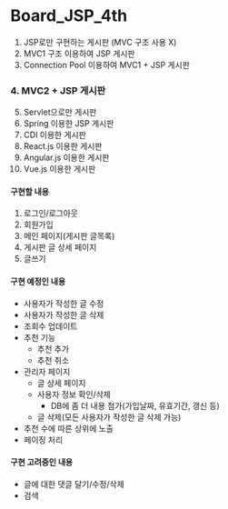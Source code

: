 # Board_JSP_4th
1. JSP로만 구현하는 게시판 (MVC 구조 사용 X)
2. MVC1 구조 이용하여 JSP 게시판
3. Connection Pool 이용하여 MVC1 + JSP 게시판
### 4. MVC2 + JSP 게시판
5. Servlet으로만 게시판
6. Spring 이용한 JSP 게시판
7. CDI 이용한 게시판
8. React.js 이용한 게시판
9. Angular.js 이용한 게시판
10. Vue.js 이용한 게시판


#### 구현할 내용
1. 로그인/로그아웃
2. 회원가입
3. 메인 페이지(게시판 글목록)
4. 게시판 글 상세 페이지
5. 글쓰기

#### 구현 예정인 내용
* 사용자가 작성한 글 수정
* 사용자가 작성한 글 삭제
* 조회수 업데이트  
* 추천 기능 
	* 추천 추가
	* 추천 취소
* 관리자 페이지
   * 글 상세 페이지
   * 사용자 정보 확인/삭제
		* DB에 좀 더 내용 첨가(가입날짜, 유효기간, 갱신 등)
   * 글 삭제(모든 사용자가 작성한 글 삭제 가능)
* 추천 수에 따른 상위에 노출
* 페이징 처리


#### 구현 고려중인 내용
* 글에 대한 댓글 달기/수정/삭제
* 검색
